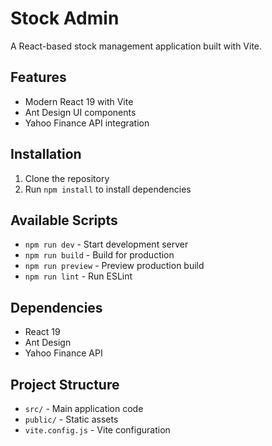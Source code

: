 # Stock Admin

A React-based stock management application built with Vite.

## Features
- Modern React 19 with Vite
- Ant Design UI components
- Yahoo Finance API integration

## Installation
1. Clone the repository
2. Run `npm install` to install dependencies

## Available Scripts
- `npm run dev` - Start development server
- `npm run build` - Build for production
- `npm run preview` - Preview production build
- `npm run lint` - Run ESLint

## Dependencies
- React 19
- Ant Design
- Yahoo Finance API

## Project Structure
- `src/` - Main application code
- `public/` - Static assets
- `vite.config.js` - Vite configuration